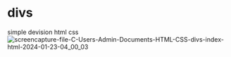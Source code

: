 # divs
 simple devision html css
 ![screencapture-file-C-Users-Admin-Documents-HTML-CSS-divs-index-html-2024-01-23-04_00_03](https://github.com/Kathiriyameet/divs/assets/156814975/faf2f1d4-7ccb-4187-9a30-2ba234d2e038)

